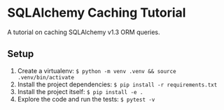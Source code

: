 # SQLAlchemy Caching Tutorial

A tutorial on caching SQLAlchemy v1.3 ORM queries.

## Setup

1. Create a virtualenv: `$ python -m venv .venv && source .venv/bin/activate`
1. Install the project dependencies: `$ pip install -r requirements.txt`
1. Install the project itself: `$ pip install -e .`
1. Explore the code and run the tests: `$ pytest -v`

